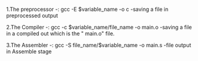 1.The preprocessor -: gcc -E $variable_name -o c
-saving a file in preprocessed output

2.The Compiler -: gcc -c $variable_name/file_name -o main.o
-saving a file in a compiled out which is the " main.o" file.

3.The Assembler -: gcc -S file_name/$variable_name -o main.s
-file output in Assemble stage
